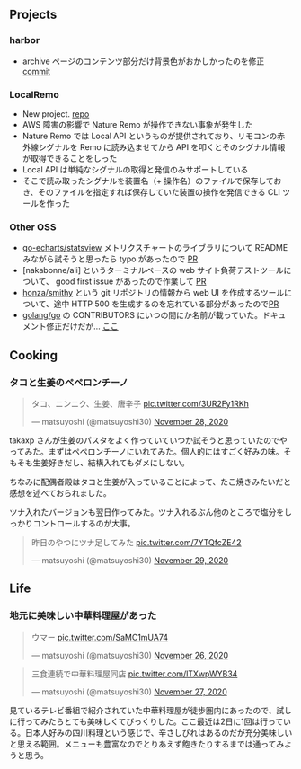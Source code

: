 ## Projects

### harbor

- archive ページのコンテンツ部分だけ背景色がおかしかったのを修正 [commit](https://github.com/matsuyoshi30/harbor/commit/0df642fad9ed8740c20bf767ea3ccb16fe451384)

### LocalRemo

- New project. [repo](https://github.com/matsuyoshi30/localremo)
- AWS 障害の影響で Nature Remo が操作できない事象が発生した
- Nature Remo では Local API というものが提供されており、リモコンの赤外線シグナルを Remo に読み込ませてから API を叩くとそのシグナル情報が取得できることをしった
- Local API は単純なシグナルの取得と発信のみサポートしている
- そこで読み取ったシグナルを装置名（+ 操作名）のファイルで保存しておき、そのファイルを指定すれば保存していた装置の操作を発信できる CLI ツールを作った

### Other OSS

- [go-echarts/statsview](https://github.com/go-echarts/statsview) メトリクスチャートのライブラリについて README みながら試そうと思ったら typo があったので [PR](https://github.com/go-echarts/statsview/pull/6)
- [nakabonne/ali] というターミナルベースの web サイト負荷テストツールについて、 good first issue があったので作業して [PR](https://github.com/nakabonne/ali/pull/87)
- [honza/smithy]() という git リポジトリの情報から web UI を作成するツールについて、途中 HTTP 500 を生成するのを忘れている部分があったので[PR](https://github.com/honza/smithy/pull/2)
- [golang/go](https://github.com/golang/go) の CONTRIBUTORS にいつの間にか名前が載っていた。ドキュメント修正だけだが… [ここ](https://github.com/golang/go/blob/3b2a578166bdedd94110698c971ba8990771eb89/CONTRIBUTORS#L1529)


## Cooking

### タコと生姜のペペロンチーノ

<blockquote class="twitter-tweet"><p lang="ja" dir="ltr">タコ、ニンニク、生姜、唐辛子 <a href="https://t.co/3UR2Fy1RKh">pic.twitter.com/3UR2Fy1RKh</a></p>&mdash; matsuyoshi (@matsuyoshi30) <a href="https://twitter.com/matsuyoshi30/status/1332651131390967808?ref_src=twsrc%5Etfw">November 28, 2020</a></blockquote> <script async src="https://platform.twitter.com/widgets.js" charset="utf-8"></script>

takaxp さんが生姜のパスタをよく作っていていつか試そうと思っていたのでやってみた。まずはペペロンチーノにいれてみた。個人的にはすごく好みの味。そもそも生姜好きだし、結構入れてもダメにしない。

ちなみに配偶者殿はタコと生姜が入っていることによって、たこ焼きみたいだと感想を述べておられました。

ツナ入れたバージョンも翌日作ってみた。ツナ入れるぶん他のところで塩分をしっかりコントロールするのが大事。

<blockquote class="twitter-tweet"><p lang="ja" dir="ltr">昨日のやつにツナ足してみた <a href="https://t.co/7YTQfcZE42">pic.twitter.com/7YTQfcZE42</a></p>&mdash; matsuyoshi (@matsuyoshi30) <a href="https://twitter.com/matsuyoshi30/status/1332903303185776641?ref_src=twsrc%5Etfw">November 29, 2020</a></blockquote> <script async src="https://platform.twitter.com/widgets.js" charset="utf-8"></script>


## Life

### 地元に美味しい中華料理屋があった

<blockquote class="twitter-tweet"><p lang="ja" dir="ltr">ウマー <a href="https://t.co/SaMC1mUA74">pic.twitter.com/SaMC1mUA74</a></p>&mdash; matsuyoshi (@matsuyoshi30) <a href="https://twitter.com/matsuyoshi30/status/1331939751964811264?ref_src=twsrc%5Etfw">November 26, 2020</a></blockquote> <script async src="https://platform.twitter.com/widgets.js" charset="utf-8"></script>

<blockquote class="twitter-tweet"><p lang="ja" dir="ltr">三食連続で中華料理屋同店 <a href="https://t.co/lTXwpWYB34">pic.twitter.com/lTXwpWYB34</a></p>&mdash; matsuyoshi (@matsuyoshi30) <a href="https://twitter.com/matsuyoshi30/status/1332239394669924353?ref_src=twsrc%5Etfw">November 27, 2020</a></blockquote> <script async src="https://platform.twitter.com/widgets.js" charset="utf-8"></script>

見ているテレビ番組で紹介されていた中華料理屋が徒歩圏内にあったので、試しに行ってみたらとても美味しくてびっくりした。ここ最近は2日に1回は行っている。日本人好みの四川料理という感じで、辛さしびれはあるのだが充分美味しいと思える範囲。メニューも豊富なのでとりあえず飽きたりするまでは通ってみようと思う。
